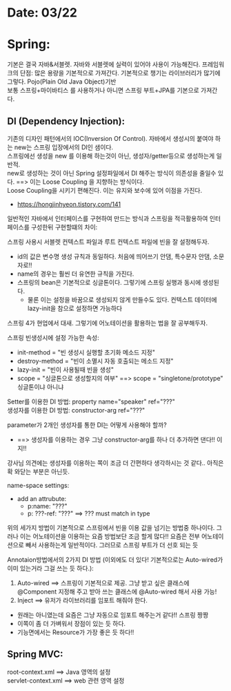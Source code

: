 # Date: 03/22  

# Spring:  
기본은 결국 자바&서블렛. 자바와 서블렛에 실력이 있어야 사용이 가능해진다. 프레임워크의 단점: 많은 용량을 기본적으로 가져간다. 기본적으로 챙기는 라이브러리가 많기에 그렇다. Pojo(Plain Old Java Object)기반  
보통 스프링+마이바티스 를 사용하거나 아니면 스프링 부트+JPA를 기본으로 가져간다.  


## DI (Dependency Injection):  
기존의 디자인 패턴에서의 IOC(Inversion Of Control). 자바에서 생성시의 붙여야 하는 new는 스프링 입장에서의 DI인 샘이다.  
스프링에선 생성을 new 를 이용해 하는것이 아닌, 생성자/getter등으로 생성하는게 일반적.  
new로 생성하는 것이 아닌 Spring 설정파일에서 DI 해주는 방식이 의존성을 줄일수 있다. ==> 이는 Loose Coupling 을 지향하는 방식이다.  
Loose Coupling을 시키기 편해진다. 이는 유지와 보수에 있어 이점을 가진다.  
  * https://hongjinhyeon.tistory.com/141   

일반적인 자바에서 인터페이스를 구현하여 만드는 방식과 스프링을 적극활용하여 인터페이스를 구성한뒤 구현할떄의 차이:  

스프링 사용시 서블렛 컨텍스트 파일과 루트 컨텍스트 파일에 빈을 잘 설정해두자.  
  * id의 값은 변수명 생성 규칙과 동일하다. 처음에 띄어쓰기 안댐, 특수문자 안댐, 소문자로!!
  * name의 경우는 훨씬 더 유연한 규칙을 가진다.  
  * 스프링의 bean은 기본적으로 싱글톤이다. 그렇기에 스프링 실행과 동시에 생성된다.  
    * 물론 이는 설정을 바꿈으로 생성되지 않게 만들수도 있다.  컨텍스트 데이터에 lazy-init을 참으로 설정하면 가능하다  


스프링 4가 현업에서 대새. 그렇기에 어노테이션을 활용하는 법을 잘 공부해두자.  

스프링 빈생성시에 설정 가능한 속성:   
  * init-method = "빈 생성시 실행할 초기화 메소드 지정"   
  * destroy-method = "빈이 소멸시 자동 호출되는 메소드 지정"  
  * lazy-init = "빈이 사용될때 빈을 생성"   
  * scope = "싱글톤으로 생성할지의 여부" ==> scope = "singletone/prototype" 싱글톤이냐 아니냐  


Setter를 이용한 DI 방법:  property name="speaker" ref="???"  
생성자를 이용한 DI 방법: constructor-arg ref="???"  

parameter가 2개인 생성자를 통한 DI는 어떻게 사용해야 할까?  
  * ==> 생성자를 이용하는 경우 그냥 constructor-arg를 하나 더 추가하면 댄다!! 이지!!

강사님 의견에는 생성자를 이용하는 쪽이 조금 더 간편하다 생각하시는 것 같다.. 아직은 확 와닫는 부분은 아닌듯. 

name-space settings:
 * add an attrubute: 
   * p:name: "???"
   * p: ???-ref: "???" ==> ??? must match in type

위의 세가지 방법이 기본적으로 스프링에서 빈을 이용 값을 넘기는 방법중 하나이다. 그러나 이는 어노테이션을 이용하는 요즘 방법보단 조금 할게 많다!! 요즘은 전부 어노테이션으로 빼서 사용하는게 일반적이다. 그러므로 스프링 부트가 더 선호 되는 듯  

Annotaion방법에서의 2가지 DI 방법 (이외에도 더 있다! 기본적으로는 Auto-wired가 이미 있는거라 그걸 쓰는 듯 하다.):
1. Auto-wired ==> 스프링이 기본적으로 제공. 그냥 받고 싶은 클래스에 @Component 지정해 주고 받아 쓰는 클래스에 @Auto-wired 해서 사용 가능!  
2. Inject ==> 유저가 라이브러리를 임포트 해줘야 한다.  
  * 원래는 아니였는데 요즘은 그냥 자동으로 임포트 해주는거 같다!!  스프링 짱짱
  * 이쪽이 좀 더 가벼워서 장점이 있는 듯 하다.  
  * 기능면에서는 Resource가 가장 좋은 듯 하다!! 




## Spring MVC:  
root-context.xml ==> Java 영역의 설정  
servlet-context.xml ==> web 관련 영역 설정  



